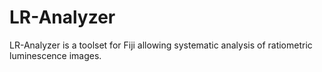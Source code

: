 # LR-Analyzer
LR-Analyzer is a toolset for Fiji allowing systematic analysis of ratiometric luminescence images.
